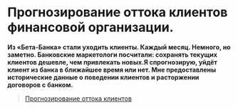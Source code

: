 # Прогнозирование оттока клиентов финансовой организации.
**Из «Бета-Банка» стали уходить клиенты. Каждый месяц. Немного, но заметно. Банковские маркетологи посчитали: сохранять текущих клиентов дешевле, чем привлекать новых.Я спрогнозирую, уйдёт клиент из банка в ближайшее время или нет. 
Мне предоставлены исторические данные о поведении клиентов и расторжении договоров с банком.**

> [Прогнозирование оттока клиентов](https://github.com/Mikhail-9/yandex_projects_praktimum/blob/master/outflow_data_scientist/outflow_data_scientist.ipynb)
